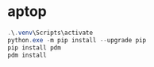 # aptop

```powershell
.\.venv\Scripts\activate
python.exe -m pip install --upgrade pip
pip install pdm
pdm install
```
